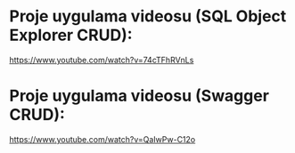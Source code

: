 # Proje uygulama videosu (SQL Object Explorer CRUD): 
https://www.youtube.com/watch?v=74cTFhRVnLs

# Proje uygulama videosu (Swagger CRUD): 
https://www.youtube.com/watch?v=QaIwPw-C12o
